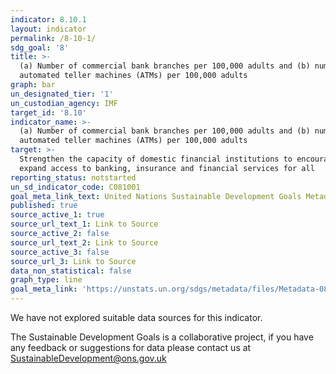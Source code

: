 ```yaml
---
indicator: 8.10.1
layout: indicator
permalink: /8-10-1/
sdg_goal: '8'
title: >-
  (a) Number of commercial bank branches per 100,000 adults and (b) number of
  automated teller machines (ATMs) per 100,000 adults
graph: bar
un_designated_tier: '1'
un_custodian_agency: IMF
target_id: '8.10'
indicator_name: >-
  (a) Number of commercial bank branches per 100,000 adults and (b) number of
  automated teller machines (ATMs) per 100,000 adults
target: >-
  Strengthen the capacity of domestic financial institutions to encourage and
  expand access to banking, insurance and financial services for all
reporting_status: notstarted
un_sd_indicator_code: C081001
goal_meta_link_text: United Nations Sustainable Development Goals Metadata (pdf 525kB)
published: true
source_active_1: true
source_url_text_1: Link to Source
source_active_2: false
source_url_text_2: Link to Source
source_active_3: false
source_url_3: Link to Source
data_non_statistical: false
graph_type: line
goal_meta_link: 'https://unstats.un.org/sdgs/metadata/files/Metadata-08-10-01.pdf'
---
```


We have not explored suitable data sources for this indicator. 

The Sustainable Development Goals is a collaborative project, if you have any feedback or suggestions for data please contact us at <SustainableDevelopment@ons.gov.uk>
